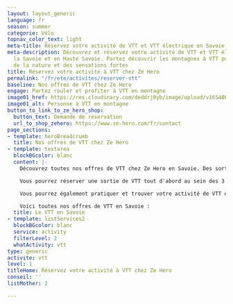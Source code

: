 ```yaml
---
layout: layout_generic
language: fr
season: summer
categorie: Vélo
topnav_color_text: light
meta-title: Réservez votre activité de VTT et VTT électrique en Savoie
meta-description: Découvrez et réservez votre activité de VTT et VTT électrique dans
  la Savoie et en Haute Savoie. Partez découvrir les montagnes à VTT pour profiter
  de la nature et des sensations fortes
title: Réservez votre activité à VTT chez Ze Hero
permalink: "/fr/ete/activites/reserver-vtt"
baseline: Nos offres de VTT chez Ze Hero
engage: Partez rouler et profiter à VTT en montagne
image01_href: https://res.cloudinary.com/deddrj0yb/image/upload/v1654866668/website/Sames%20Jones/FB_IMG_1654680653467.jpg
image01_alt: Personne à VTT en montagne
button_to_link_to_ze_hero_shop:
  button_text: Demande de réservation
  url_to_shop_zehero: https://www.ze-hero.com/fr/contact
page_sections:
- template: heroBreadcrumb
  title: Nos offres de VTT chez Ze Hero
- template: textarea
  blockBGcolor: blanc
  content: |-
    Découvrez toutes nos offres de VTT chez Ze Hero en Savoie. Des sorties de VTT et de VTT électriques sur les sentiers montagneux quel que soit votre niveau. Vous découvrirez différents itinéraires qui vous feront découvrir les lieux, les panoramas, atteindre des points de vue d'exception, faire le plein de sensation forte dans les descentes sur les sentiers.

    Vous pourrez réserver une sortie de VTT tout d'abord au sein des 3 vallées à Méribel et Les Menuires. Notre guide de VTT vous propose différents itinéraires dans les montagnes des Bellevilles et de Méribel. Vous pourrez alors découvrir ce domaine incroyable, sa faune et flore riche, ses sentiers ludiques ainsi que de nombreux parcours. Ils proposent des parcours de 2h pour les familles ainsi que les amateurs de VTT pour des parcours plus sportifs. Vous pourrez également visiter les différents villages et hameaux savoyards.

    Vous pourrez également pratiquer et trouver votre activité de VTT et VTT électrique du coté d'Aix les Bains et du Grand Revard. Vous pourrez rouler ce que l'on appele le  "Petit canada savoyard ". Un plateau magnifique avec vue sur ce le lac et le Mont Blanc. En famille, entre amis, vous pourrez profiter de découvrir et de vous aventurer à VTT sur les sentiers en vous laissant guider par " [**Expérience Vélo**](https://www.ze-hero.com/fr/ete/partenaires/experience-velo) "

    Voici toutes nos offres de VTT en Savoie :
  title: Le VTT en Savoie
- template: listServices2
  blockBGcolor: blanc
  service: activity
  filterLevel: 2
  whatActivity: vtt
type: generic
activite: vtt
level: 1
titleHome: Réservez votre activité à VTT chez Ze Hero
conseil: ''
listMother: 2

---
```

